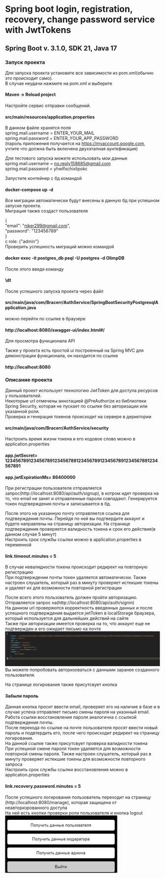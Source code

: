 # Spring boot login, registration, recovery, change password service with JwtTokens
## Spring Boot v. 3.1.0, SDK 21, Java 17

### Запуск проекта

Для запуска проекта установите все зависимости из pom.xml(обычно это происходит само).  
В случае неудачи нажмите на pom.xml и выберите   
#### Maven -> Reload project

Настройте сервис отправки сообщений.  
#### src/main/resources/application.properties  
В данном файле хранятся поля  
spring.mail.username = ENTER_YOUR_MAIL  
spring.mail.password = ENTER_YOUR_APP_PASSWORD  
(пароль приложения получается на https://myaccount.google.com, учтите что должна быть включена двухэтапная аунтефикация)

Для тестового запуска можете использовать мои данные  
spring.mail.username = no.reply158685@gmail.com  
spring.mail.password = yhwlfxchixlipokc

Запустите контейнер с бд командой  
#### docker-compose up -d
Все миграции автоматически будут внесены в данную бд при успешном запуске проекта.  
Миграция также создаст пользователя  

{  
"email": "niker299@gmail.com",  
"password": "123456789"  
}  
с role: {"admin"}  
Проверить успешность миграций можно командой  
#### docker exec -it postgres_db psql -U postgres -d OlimpDB
После этого введя команду  
#### \dt

После успешного запуска проекта через файл  
#### src/main/java/com/Bracerr/AuthService/SpringBootSecurityPostgresqlApplication.java  
можно перейти по ссылке в браузере  
#### http://localhost:8080/swagger-ui/index.html#/
Для просмотра функционала API  

Также у проекта есть простой ui построенный на Spring MVC для демонстрации функционала,
он находится по ссылке  
#### http://localhost:8080

### Описание проекта
Данный проект использует технологию JwtToken для доступа ресурсов у пользователей.  
Некоторые url отмечены аннотацией @PreAuthorize из библиотеки Spring Security, которая не пускает по ссылке без авторизации или указанной роли.  
Проверка и генерация токенов происходит на сервере в дериктории  
#### src/main/java/com/Bracerr/AuthService/security  
Настроить время жизни токена и его кодовое слово можно в application.properties  
#### app.jwtSecret= 1234567891234567891234567891234567891234567891234567891234567891  
#### app.jwtExpirationMs= 86400000  

При регистрации пользователя отправляется запрос(http://localhost:8080/api/auth/signup), в котром идет проверка на то, что email не занят и отправленные пароли совпадают. Генерируется токен подтверждения почты и записывается в бд.  

После этого на указанную почту отправляется ссылка для подтверждения почты. Перейдя по ней вы подтвердите аккаунт и будете направлены на страницу авторизации. На странице подтверждения проверяется валидность токена и срок его действия(в данном случае 5 минут)  
Настроить срок службы ссылки можно в application.properties в переменной  
#### link.timeout.minutes = 5  
В случае невалидности токена происходит редирект на повторную регистрацию  
При подтверждении почты токен удаляется автоматически. Также настроен слушатель, который раз в минуту проверяет истекшие токены и удаляет их для возможности повторной регистрации  

После всего этого пользователь должен пройти авторизацию. Отправляется запрос на(http://localhost:8080/api/auth/signin)  
На данном url проверяются корректность введенных данных и после успешного подтверждения выдается jwtToken в localStorage браузера, который используется для дальнейших действий на сайте  
Также при авторизации имеется проверка на то, что аккаунт еще не подтвержден и его ожидает письмо на почте  
![img.png](img.png)  
Вы можете попробовать авторизоваться с данными заранее созданного пользователя.  

На странице логирования также присутсвует кнопка
#### Забыли пароль  
Данная кнопка просит ввести email, проверяет его на наличие в базе и в случае успеха отправляет письмо смены пароля на указнный email.  
Работа ссылки восстановления пароля аналогична с ссылкой подтверждения почты.  
После перехода по ссылке на почте пользователя просят ввести новый пароль и подвтердить его, после чего происходит редирект на страницу логирования.  
На данной ссылке также присутсвует проверка валидности токена  
При успешной смене пароля токен удаляется для возможности повторной смены пароля. Также настроен слушатель, который раз в минуту проверяет истекшие токены для возможности повторного запроса  
Настроить срок службы ссылки восстановления можно в application.properties  

#### link.recovery.password.minutes = 5  

После успешного логирования пользователь переходит на страницу (http://localhost:8080/manage), которая защищена от неавторизрованного доступа  
На ней есть кнопки проверки роли пользователя и кнопка logout  
![img.png](img.jpg)



